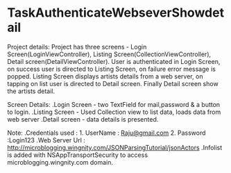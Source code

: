 # TaskAuthenticateWebseverShowdetail
Project details:
Project has three screens - Login Screen(LoginViewController), Listing Screen(CollectionViewController), Detail screen(DetailViewController). 
User is authenticated in Login Screen, on success user is directed to Listing Screen, on failure error message is popped. 
Listing Screen displays artists details from a web server, on tapping on list user is directed to Detail screen. Finally Detail screen show the artists detail.

Screen Details:
.Login Screen - two TextField for mail,password & a button to login. 
.Listing Screen - Used Collection view to list data, loads data from web server 
.Detail screen - data details is presented.

Note: 
.Credentials used : 1. UserName : Raju@gmail.com 2. Password :Login123 
.Web Server Url : http://microblogging.wingnity.com/JSONParsingTutorial/jsonActors 
.Infolist is added with NSAppTransportSecurity to access microblogging.wingnity.com domain.
